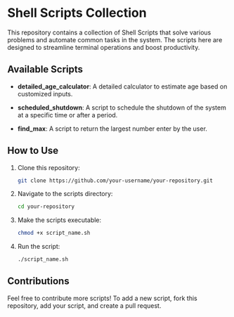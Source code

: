 
# Shell Scripts Collection

This repository contains a collection of Shell Scripts that solve various problems and automate common tasks in the system. The scripts here are designed to streamline terminal operations and boost productivity.

## Available Scripts

- **detailed_age_calculator**: A detailed calculator to estimate age based on customized inputs.
- **scheduled_shutdown**: A script to schedule the shutdown of the system at a specific time or after a period.

- **find_max**: A script to return the largest number enter by the user.


## How to Use

1. Clone this repository:
   ```bash
   git clone https://github.com/your-username/your-repository.git
   ```

2. Navigate to the scripts directory:
   ```bash
   cd your-repository
   ```

3. Make the scripts executable:
   ```bash
   chmod +x script_name.sh
   ```

4. Run the script:
   ```bash
   ./script_name.sh
   ```

## Contributions

Feel free to contribute more scripts! To add a new script, fork this repository, add your script, and create a pull request.
